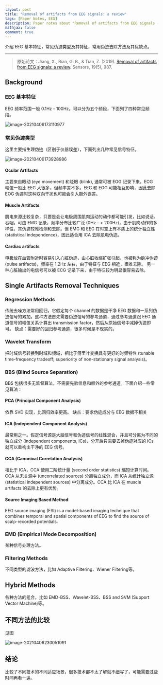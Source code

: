 ```yaml
---
layout: post
title: "Removal of artifacts from EEG signals: a review"
tags: [Paper Notes, EEG]
description: Paper notes about "Removal of artifacts from EEG signals - a review".
mathjax: false
comment: true
---
```


介绍 EEG 基本特征，常见伪迹类型及其特征，常用伪迹去除方法及其优缺点。

---

> 原始论文：Jiang, X., Bian, G. B., & Tian, Z. (2019). [Removal of artifacts from EEG signals: a review](https://www.mdpi.com/1424-8220/19/5/987). Sensors, 19(5), 987.

## Background

### EEG 基本特征

EEG 频率范围一般 0.1Hz - 100Hz，可以分为五个频段，下面列了四种常见频段。

![image-20210406173110977](https://img.chenkun.pro/img/image-20210406173110977.png)

### 常见伪迹类型

这里主要指生理伪迹（区别于仪器误差），下面列出几种常见信号特征。

![image-20210406173928986](https://img.chenkun.pro/img/image-20210406173928986.png)

#### Ocular Artifacts

主要来自眼动 (eye movement) 和眨眼 (blink), 通常可被 EOG 记录下来。EOG 幅值一般比 EEG 大很多，但频率差不多。EEG 和 EOG 可能相互影响，因此去除 EOG 伪迹时这种双向干扰也可能会引入额外误差。

#### Muscle Artifacts

肌电来源比较复杂，只要是会让电极周围肌肉运动的动作都可能引发，比如说话、吞咽。可由 EMG 记录，频率分布比较广泛 (0Hz - > 200Hz)，由于肌肉动作的多样性，其伪迹较难检测和去除。但 EMG 和 EEG 在时空上有本质上的统计独立性 (statistical independence)，因此适合用 ICA 去除肌电伪迹。

#### Cardiac artifacts

电极放在血管附近时容易引入心脏伪迹，由心脏收缩扩张引起，也被称为脉冲伪迹 (pulse artifacts)，频率在 1.2Hz 左右，由于特征与 EEG 相近，很难去除。
另一种心脏输出的电信号可以被 ECG 记录下来，由于特征较为明显很容易去除。

## Single Artifacts Removal Techniques

### Regression Methods

传统去噪方法常用回归，它假定每个 channel 的数据是干净 EEG 数据和一系列伪迹信号的累加。这种方法首先需要伪迹信号的参考通道，通过参考通道跟 EEG 通道信号的幅值关系计算出 transmission factor，然后从原始信号中减掉伪迹即可。
缺点：需要好的回归参考通道，很多时候是不现实的。

### Wavelet Transform

把时域信号转换到时域和频域，相比于傅里叶变换具有更好的时频特性 (tunable time-frequency tradeoff; superiority of non-stationary signal analysis)。

### BBS (Blind Source Separation)

BBS 包括很多无监督算法，不需要先验信息和额外的参考通道。下面介绍一些常见算法：

#### PCA (Principal Component Analysis)

依靠 SVD 实现，比回归效率更高。
缺点：要求伪迹成分与 EEG 数据不相关

#### ICA (Independent Component Analysis)

最常用之一。假定信号源是大脑信号和伪迹信号的线性混合，并且可分离为不同的独立成分 (independent components, ICs)，分开后只需要去掉伪迹对应的 ICs 就可以重构出干净的 EEG 信号。

#### CCA (Canonical Correlation Analysis)

相比于 ICA，CCA 使用二阶统计量 (second order statistics) 缩短计算时间。CCA 从无关源中 (uncorrelated sources) 分离独立成分，而 ICA 从统计独立源 (statistical independent sources) 中分离成分。CCA 比 ICA 在 muscle artifacts 的去除上更有优势。

#### Source Imaging Based Method

EEG source imaging (ESI) is a model-based imaging technique that combines temporal and spatial components of EEG to ﬁnd the source of scalp-recorded potentials.

### EMD (Empirical Mode Decomposition)

某种信号处理方法。

### Filtering Methods

不同类型的滤波方法，比如 Adaptive Filtering、Wiener Filtering等。

## Hybrid Methods

各种方法的组合，比如 EMD-BSS、Wavelet-BSS、BSS and SVM (Support Vector Machine)等。

## 不同方法的比较

见图

![image-20210406230051091](https://img.chenkun.pro/img/image-20210406230051091.png)

## 结论

比较了不同技术的不同适应场景，很多技术都不太了解就不细写了，可能需要过些时间再看一遍。
